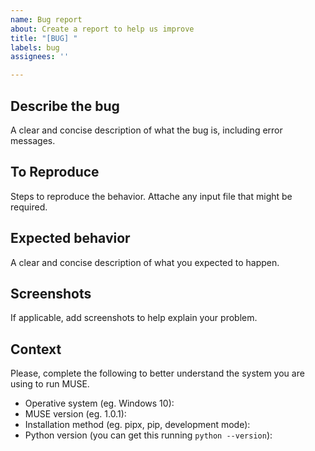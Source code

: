 ```yaml
---
name: Bug report
about: Create a report to help us improve
title: "[BUG] "
labels: bug
assignees: ''

---
```


## Describe the bug

A clear and concise description of what the bug is, including error messages.

## To Reproduce

Steps to reproduce the behavior. Attache any input file that might be required.

## Expected behavior

A clear and concise description of what you expected to happen.

## Screenshots

If applicable, add screenshots to help explain your problem.

## Context

Please, complete the following to better understand the system you are using to run MUSE.

- Operative system (eg. Windows 10):
- MUSE version (eg. 1.0.1):
- Installation method (eg. pipx, pip, development mode):
- Python version (you can get this running `python --version`):
